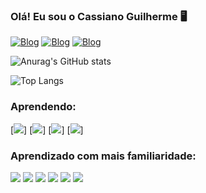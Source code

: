 ### Olá! Eu sou o Cassiano Guilherme 🖥️

[![Blog](https://img.shields.io/badge/website-000000?style=for-the-badge&logo=About.me&logoColor=white)](https://portfoliocassiano.netlify.app/)
[![Blog](https://img.shields.io/badge/Instagram-E4405F?style=for-the-badge&logo=instagram&logoColor=white)](https://www.instagram.com/cassiano_guilherme_/)
[![Blog](https://img.shields.io/badge/LinkedIn-0077B5?style=for-the-badge&logo=linkedin&logoColor=white)](https://www.linkedin.com/in/cassiano-guilherme-818167244/)

![Anurag's GitHub stats](https://github-readme-stats.vercel.app/api?username=cassigui&show_icons=true&bg_color=000000)

![Top Langs](https://github-readme-stats.vercel.app/api/top-langs/?username=cassigui&hide_progress=true&theme=dark)

### Aprendendo:

[![](https://img.shields.io/badge/Flutter-02569B?style=for-the-badge&logo=flutter&logoColor=white)]
[![](https://img.shields.io/badge/React-20232A?style=for-the-badge&logo=react&logoColor=61DAFB)]
[![](https://img.shields.io/badge/Node.js-43853D?style=for-the-badge&logo=node.js&logoColor=white)]
[![](https://img.shields.io/badge/Dart-0175C2?style=for-the-badge&logo=dart&logoColor=white)]

### Aprendizado com mais familiaridade:

<head>
 
</head>
<div>
  <img src = "https://img.shields.io/badge/CSS-239120?&style=for-the-badge&logo=css3&logoColor=white">
  <img src = "https://img.shields.io/badge/JavaScript-323330?style=for-the-badge&logo=javascript&logoColor=F7DF1E">
  <img src = "https://img.shields.io/badge/HTML5-E34F26?style=for-the-badge&logo=html5&logoColor=white">
  <img src = "https://img.shields.io/badge/CSS3-1572B6?style=for-the-badge&logo=css3&logoColor=white">
  <img src = "https://img.shields.io/badge/Bootstrap-563D7C?style=for-the-badge&logo=bootstrap&logoColor=white">
  <img src = "https://img.shields.io/badge/Adobe%20Photoshop-31A8FF?style=for-the-badge&logo=Adobe%20Photoshop&logoColor=black">
  
</div>
